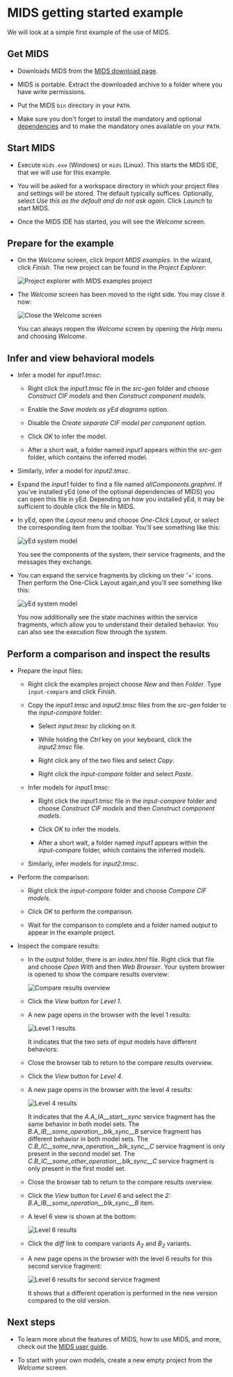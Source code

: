 # MIDS getting started example

We will look at a simple first example of the use of MIDS.

## Get MIDS

* Downloads MIDS from the [MIDS download page](https://tno.github.io/MIDS/).

* MIDS is portable.
  Extract the downloaded archive to a folder where you have write permissions.
* Put the MIDS `bin` directory in your `PATH`.

* Make sure you don't forget to install the mandatory and optional [dependencies](https://tno.github.io/MIDS/#dependencies) and to make the mandatory ones available on your `PATH`.

## Start MIDS
* Execute `mids.exe` (Windows) or `mids` (Linux). This starts the MIDS IDE, that we will use for this example.

* You will be asked for a workspace directory in which your project files and settings will be stored.
  The default typically suffices.
  Optionally, select *Use this as the default and do not ask again*.
  Click *Launch* to start MIDS.

* Once the MIDS IDE has started, you will see the *Welcome* screen.

## Prepare for the example

* On the *Welcome* screen, click *Import MIDS examples*.
  In the wizard, click *Finish*.
  The new project can be found in the *Project Explorer*:

  ![Project explorer with MIDS examples project](images/mids-examples-project-explorer.png)

* The *Welcome* screen has been moved to the right side.
  You may close it now:

  ![Close the Welcome screen](images/mids-welcome-close.png)

  You can always reopen the *Welcome* screen by opening the *Help* menu and choosing *Welcome*.

## Infer and view behavioral models

* Infer a model for *input1.tmsc*:

  * Right click the *input1.tmsc* file in the *src-gen* folder and choose *Construct CIF models* and then *Construct component models*.

  * Enable the *Save models as yEd diagrams* option.

  * Disable the *Create separate CIF model per component* option.

  * Click *OK* to infer the model.

  * After a short wait, a folder named *input1* appears within the *src-gen* folder, which contains the inferred model.

* Similarly, infer a model for *input2.tmsc*.

* Expand the *input1* folder to find a file named *allComponents.graphml*.
  If you've installed yEd (one of the optional dependencies of MIDS) you can open this file in yEd.
  Depending on how you installed yEd, it may be sufficient to double click the file in MIDS.

* In yEd, open the *Layout* menu and choose *One-Click Layout*, or select the corresponding item from the toolbar.
  You'll see something like this:

  ![yEd system model](images/example-yed-components.png)

  You see the components of the system, their service fragments, and the messages they exchange.

* You can expand the service fragments by clicking on their '+' icons.
  Then perform the One-Click Layout again,and you'll see something like this:

    ![yEd system model](images/example-yed-service-fragments.png)

  You now additionally see the state machines within the service fragments, which allow you to understand their detailed behavior.
  You can also see the execution flow through the system.

## Perform a comparison and inspect the results

* Prepare the input files:

  * Right click the examples project choose *New* and then *Folder*.
    Type `input-compare` and click *Finish*.

  * Copy the *input1.tmsc* and *input2.tmsc* files from the *src-gen* folder to the *input-compare* folder:

    * Select *input.tmsc* by clicking on it.

    * While holding the *Ctrl* key on your keyboard, click the *input2.tmsc* file.

    * Right click any of the two files and select *Copy*.

    * Right click the *input-compare* folder and select *Paste*.

  * Infer models for *input1.tmsc*:

    * Right click the *input1.tmsc* file in the *input-compare* folder and choose *Construct CIF models* and then *Construct component models*.

    * Click *OK* to infer the models.

    * After a short wait, a folder named *input1* appears within the *input-compare* folder, which contains the inferred models.

  * Similarly, infer models for *input2.tmsc*.

* Perform the comparison:

  * Right click the *input-compare* folder and choose *Compare CIF models*.

  * Click *OK* to perform the comparison.

  * Wait for the comparison to complete and a folder named *output* to appear in the example project.

* Inspect the compare results:

  * In the *output* folder, there is an *index.html* file.
    Right click that file and choose *Open With* and then *Web Browser*.
    Your system browser is opened to show the compare results overview:

    ![Compare results overview](images/example-compare-overview.png)

  * Click the *View* button for *Level 1*.

  * A new page opens in the browser with the level 1 results:

    ![Level 1 results](images/example-compare-level1.png)

    It indicates that the two sets of input models have different behaviors:

  * Close the browser tab to return to the compare results overview.

  * Click the *View* button for *Level 4*.

  * A new page opens in the browser with the level 4 results:

    ![Level 4 results](images/example-compare-level4.png)

    It indicates that the *A.A_IA__start__sync* service fragment has the same behavior in both model sets.
    The *B.A_IB__some_operation__blk_sync__B* service fragment has different behavior in both model sets.
    The *C.B_IC__some_new_operation__blk_sync__C* service fragment is only present in the second model set.
    The *C.B_IC__some_other_operation__blk_sync__C* service fragment is only present in the first model set.

  * Close the browser tab to return to the compare results overview.

  * Click the *View* button for *Level 6* and select the *2: B.A_IB__some_operation__blk_sync__B* item.

  * A level 6 view is shown at the bottom:

    ![Level 6 results](images/example-compare-level6a.png)

  * Click the *diff* link to compare variants *A<sub>2</sub>* and *B<sub>2</sub>* variants.

  * A new page opens in the browser with the level 6 results for this second service fragment:

    ![Level 6 results for second service fragment](images/example-compare-level6b.png)

    It shows that a different operation is performed in the new version compared to the old version.

## Next steps

* To learn more about the features of MIDS, how to use MIDS, and more, check out the [MIDS user guide](https://tno.github.io/MIDS/userguide).

* To start with your own models, create a new empty project from the *Welcome* screen.
